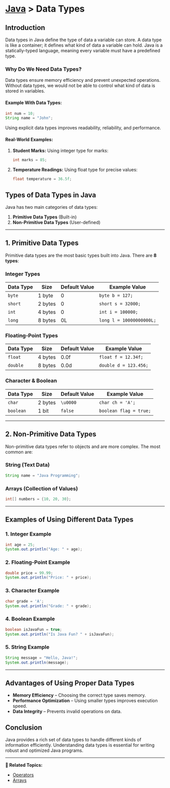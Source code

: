 # [Java](./../java) > Data Types

## Introduction
Data types in Java define the type of data a variable can store. A data type is like a container; it defines what kind of data a variable can hold. Java is a statically-typed language, meaning every variable must have a predefined type.

### **Why Do We Need Data Types?**
Data types ensure memory efficiency and prevent unexpected operations. Without data types, we would not be able to control what kind of data is stored in variables.

#### **Example With Data Types:**
```java
int num = 10;
String name = "John";
```
Using explicit data types improves readability, reliability, and performance.

#### **Real-World Examples:**
1. **Student Marks:** Using integer type for marks:
   ```java
   int marks = 85;
   ```
2. **Temperature Readings:** Using float type for precise values:
   ```java
   float temperature = 36.5f;
   ```

## Types of Data Types in Java
Java has two main categories of data types:
1. **Primitive Data Types** (Built-in)
2. **Non-Primitive Data Types** (User-defined)

---

## 1. Primitive Data Types
Primitive data types are the most basic types built into Java. There are **8 types**:

### **Integer Types**
| Data Type | Size  | Default Value | Example Value |
|-----------|-------|---------------|---------------|
| `byte`    | 1 byte  | 0  | `byte b = 127;` |
| `short`   | 2 bytes | 0  | `short s = 32000;` |
| `int`     | 4 bytes | 0  | `int i = 100000;` |
| `long`    | 8 bytes | 0L | `long l = 10000000000L;` |

### **Floating-Point Types**
| Data Type | Size  | Default Value | Example Value |
|-----------|-------|---------------|---------------|
| `float`   | 4 bytes | 0.0f  | `float f = 12.34f;` |
| `double`  | 8 bytes | 0.0d  | `double d = 123.456;` |

### **Character & Boolean**
| Data Type  | Size  | Default Value | Example Value |
|------------|-------|---------------|---------------|
| `char`     | 2 bytes | `\u0000`  | `char ch = 'A';` |
| `boolean`  | 1 bit  | `false`  | `boolean flag = true;` |

---

## 2. Non-Primitive Data Types

Non-primitive data types refer to objects and are more complex. The most common are:

### **String (Text Data)**
```java
String name = "Java Programming";
```

### **Arrays (Collection of Values)**
```java
int[] numbers = {10, 20, 30};
```

---

## Examples of Using Different Data Types

### **1. Integer Example**
```java
int age = 25;
System.out.println("Age: " + age);
```

### **2. Floating-Point Example**
```java
double price = 99.99;
System.out.println("Price: " + price);
```

### **3. Character Example**
```java
char grade = 'A';
System.out.println("Grade: " + grade);
```

### **4. Boolean Example**
```java
boolean isJavaFun = true;
System.out.println("Is Java Fun? " + isJavaFun);
```

### **5. String Example**
```java
String message = "Hello, Java!";
System.out.println(message);
```

---

## Advantages of Using Proper Data Types
- **Memory Efficiency** – Choosing the correct type saves memory.
- **Performance Optimization** – Using smaller types improves execution speed.
- **Data Integrity** – Prevents invalid operations on data.

## Conclusion
Java provides a rich set of data types to handle different kinds of information efficiently. Understanding data types is essential for writing robust and optimized Java programs.

---

**🔗 Related Topics:**
- [Operators](../operators)
- [Arrays](../arrays)

